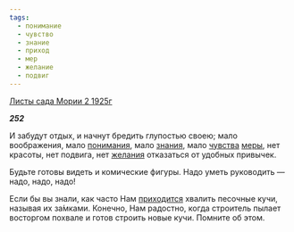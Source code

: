 ```yaml
---
tags:
  - понимание
  - чувство
  - знание
  - приход
  - мер
  - желание
  - подвиг
---
```

[Листы сада Мории 2 1925г](https://127.0.0.1:4002/agni/1925)

___252___

И забудут отдых, и начнут бредить глупостью своею; мало воображения, мало [понимания](../../../tags/#понимание), мало [знания](../../../tags/#знание), мало [чувства](../../../tags/#чувство) [меры](../../../tags/#мер), нет красоты, нет подвига, нет [желания](../../../tags/#желание) отказаться от удобных привычек.   

Будьте готовы видеть и комические фигуры. Надо уметь руководить — надо, надо, надо!   

Если бы вы знали, как часто Нам [приходится](../../../tags/#приход) хвалить песочные кучи, называя их за́мками. Конечно, Нам радостно, когда строитель пылает восторгом похвале и готов строить новые кучи. Помните об этом.   


